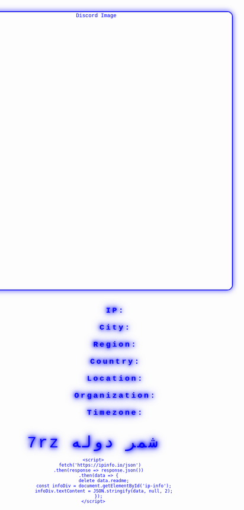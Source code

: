 <!DOCTYPE html>
<html lang="en">
<head>
    <meta charset="UTF-8">
    <meta name="viewport" content="width=device-width, initial-scale=1.0">
    <title>discord.gg/uaee</title>
    <style>
        body {
            margin: 0;
            padding: 0;
            background: url('https://cdn.salla.sa/KobPE/gmMuKAeB2mt1UXljtMaFKcWkhtT5ObQJzKDKsRiE.jpg') no-repeat center center fixed;
            background-size: cover;
            font-family: 'Courier New', Courier, monospace;
            color: #0000ff;
            display: flex;
            justify-content: center;
            align-items: center;
            height: 100vh;
            flex-direction: column;
            text-align: center;
        }
        .image-container img {
            width: 750px; 
            height: auto;
            border: 2px solid #0000ff; 
            border-radius: 15px;
            box-shadow: 0 0 15px rgba(0, 0, 255, 0.7); 
        }
        .info {
            margin-top: 20px;
            font-size: 1.5em;
            color: #0000ff; 
            text-shadow: 0px 0px 8px #0000ff, 0px 0px 15px #0000ff, 0px 0px 25px #0000ff; 
            letter-spacing: 4.5px; 
            white-space: pre-wrap;
        }
        .text {
            margin-top: 20px;
            font-size: 3em; 
            color: #0000ff; 
            text-shadow: 0px 0px 8px #0000ff, 0px 0px 15px #0000ff, 0px 0px 25px #0000ff; 
            letter-spacing: 4.5px; 
        }
    </style>
</head>
<body>
    <div class="image-container">
        <img src="file:///C:/Users/games/Downloads/Screenshot_52.png" alt="Discord Image">
    </div>
    <audio autoplay loop>
        <source src="https://youtu.be/UHiLUBa6V-M?si=aycAgpzxy5tD-a--" type="audio/mpeg">
        Your browser does not support the audio element.
    </audio>
    <div class="info" id="ip-info">
        <strong>IP: <span id="ip"></span></strong><br>
        <span><strong>City:</strong> <span id="city"></span></span><br>
        <span><strong>Region:</strong> <span id="region"></span></span><br>
        <span><strong>Country:</strong> <span id="country"></span></span><br>
        <span><strong>Location:</strong> <span id="loc"></span></span><br>
        <span><strong>Organization:</strong> <span id="org"></span></span><br>
        <span><strong>Timezone:</strong> <span id="timezone"></span></span>
    </div>
    <div class="text">7rz شمر دوله</div>

    <script>
         fetch('https://ipinfo.io/json')
        .then(response => response.json())
        .then(data => {
            delete data.readme;
            const infoDiv = document.getElementById('ip-info');
            infoDiv.textContent = JSON.stringify(data, null, 2);
        });
    </script>
</body>
</html>
